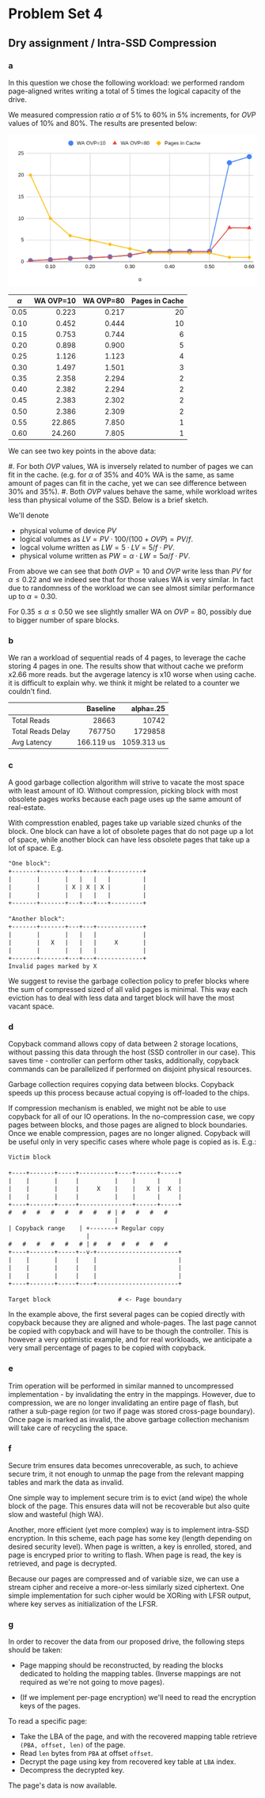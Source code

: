 Problem Set 4
=============

Dry assignment / Intra-SSD Compression
---------------------------------------

### a

In this question we chose the following workload: we performed random page-aligned writes writing a total of 5 times the logical capacity of the drive.

We measured compression ratio $\alpha$ of 5% to 60% in 5% increments, for $OVP$ values of 10% and 80%. The results are presented below:

![](plot_a.png)

| $\alpha$ | WA OVP=10 | WA OVP=80 | Pages in Cache |
|----------|----------:|----------:|---------------:|
| 0.05     |    0.223  |  0.217    | 20             |
| 0.10     |    0.452  |  0.444    | 10             |
| 0.15     |    0.753  |  0.744    | 6              |
| 0.20     |    0.898  |  0.900    | 5              |
| 0.25     |    1.126  |  1.123    | 4              |
| 0.30     |    1.497  |  1.501    | 3              |
| 0.35     |    2.358  |  2.294    | 2              |
| 0.40     |    2.382  |  2.294    | 2              |
| 0.45     |    2.383  |  2.302    | 2              |
| 0.50     |    2.386  |  2.309    | 2              |
| 0.55     |   22.865  |  7.850    | 1              |
| 0.60     |   24.260  |  7.805    | 1              |


We can see two key points in the above data:

#. For both $OVP$ values, WA is inversely related to number of pages we can fit in the cache. (e.g. for $\alpha$ of 35% and 40% WA is the same, as same amount of pages can fit in the cache, yet we can see difference between 30% and 35%).
#. Both $OVP$ values behave the same, while workload writes less than physical volume of the SSD. Below is a brief sketch.

We'll denote

* physical volume of device $PV$
* logical volumes as $LV=PV\cdot 100 / (100 + OVP)=PV/f$.
* logcal volume written as $LW=5\cdot LV=5/f \cdot PV$.
* physical volume written  as $PW = \alpha\cdot LW = 5\alpha / f \cdot PV$.

From above we can see that *both* $OVP=10$ and $OVP$ write less than $PV$ for $\alpha \le 0.22$ and we indeed see that for those values WA is very similar. In fact due to randomness of the workload we can see almost similar performance up to $\alpha=0.30$.

For $0.35 \le \alpha \le 0.50$ we see slightly smaller WA on $OVP=80$, possibly due to bigger number of spare blocks.

### b

We ran a workload of sequential reads of 4 pages, to leverage the cache storing 4 pages in one.
The results show that without cache we preform x2.66 more reads. but the avgerage latency is x10 worse when using cache. it is difficult to explain why. we think it might be related to a counter we couldn't find.

|          | Baseline  | alpha=.25 |
|----------|----------:|----------:|
| Total Reads   |    28663   |  10742    |
| Total Reads Delay |    767750  |  1729858    |
| Avg Latency   |    166.119 us  |  1059.313 us  |


### c

A good garbage collection algorithm will strive to vacate the most space with least amount of IO. Without compression, picking block with most obsolete pages works because each page uses up the same amount of real-estate.

With compresstion enabled, pages take up variable sized chunks of the block. One block can have a lot of obsolete pages that do not page up a lot of space, while another block can have less obsolete pages that take up a lot of space. E.g.

```
"One block":
+-------+-------+---+---+---+---------+
|       |       |   |   |   |         |
|       |       | X | X | X |         |
|       |       |   |   |   |         |
+-------+-------+---+---+---+---------+

"Another block":
+-------+-------+---+---+-------------+
|       |       |   |   |             |
|       |   X   |   |   |     X       |
|       |       |   |   |             |
+-------+-------+---+---+-------------+
Invalid pages marked by X

```

We suggest to revise the garbage collection policy to prefer blocks where the sum of compressed sized of all valid pages is minimal. This way each eviction has to deal with less data and target block will have the most vacant space.

### d

Copyback command allows copy of data between 2 storage locations, without passing this data through the host (SSD controller in our case). This saves time - controller can perform other tasks, additionally, copyback commands can be parallelized if performed on disjoint physical resources.

Garbage collection requires copying data between blocks. Copyback speeds up this process because actual copying is off-loaded to the chips.

If compression mechanism is enabled, we might not be able to use copyback for all of our IO operations. In the no-compression case, we copy pages between blocks, and those pages are aligned to block boundaries. Once we enable compression, pages are no longer aligned. Copyback will be useful only in very specific cases where whole page is copied as is. E.g.:

```
Victim block

+----+-------+-----+----------+----+------+-----+
|    |       |     |          |    |      |     |
|    |       |     |     X    |    |   X  |  X  |
|    |       |     |          |    |      |     |
+----+-------+-----+---------------+------+-----+
#   #   #   #   #   #   #   # | #   #   #   # 
                              |
| Copyback range    | +-------+ Regular copy
                      |   
#   #   #   #   #   # | #   #   #   #   #   #
+----+-------+-----+--v-+-----------------------+
|    |       |     |    |                       |
|    |       |     |    |                       |
|    |       |     |    |                       |
+----+-------+-----+----+-----------------------+

Target block                   # <- Page boundary
```

In the example above, the first several pages can be copied directly with copyback because they are aligned and whole-pages. The last page cannot be copied with copyback and will have to be though the controller. This is however a very optimistic example, and for real workloads, we anticipate a very small percentage of pages to be copied with copyback.

### e

Trim operation will be performed in similar manned to uncompressed implementation - by invalidating the entry in the mappings. However, due to compression, we are no longer invalidating an entire page of flash, but rather a sub-page region (or two if page was stored cross-page boundary). Once page is marked as invalid, the above garbage collection mechanism will take care of recycling the space.

### f

Secure trim ensures data becomes unrecoverable, as such, to achieve secure trim, it not enough to unmap the page from the relevant mapping tables and mark the data as invalid.

One simple way to implement secure trim is to evict (and wipe) the whole block of the page. This ensures data will not be recoverable but also quite slow and wasteful (high WA).

Another, more efficient (yet more complex) way is to implement intra-SSD encryption. In this scheme, each page has some key (length depending on desired security level).
When page is written, a key is enrolled, stored, and page is encryped prior to writing to flash. When page is read, the key is retrieved, and page is decrypted.

Because our pages are compressed and of variable size, we can use a stream cipher and receive a more-or-less similarly sized ciphertext. One simple implementation for such cipher would be XORing with LFSR output, where key serves as initialization of the LFSR.

### g

In order to recover the data from our proposed drive, the following steps should be taken:

* Page mapping should be reconstructed, by reading the blocks dedicated to holding the mapping tables. (Inverse mappings are not required as we're not going to move pages).

* (If we implement per-page encryption) we'll need to read the encryption keys of the pages.

To read a specific page:

* Take the LBA of the page, and with the recovered mapping table retrieve `(PBA, offset, len)` of the page.
* Read `len` bytes from `PBA` at offset `offset`.
* Decrypt the page using key from recovered key table at `LBA` index.
* Decompress the decrypted key.

The page's data is now available.
